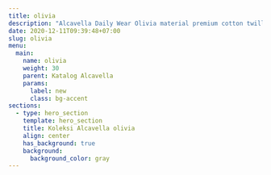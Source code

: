 ```yaml
---
title: olivia
description: "Alcavella Daily Wear Olivia material premium cotton twill emang cakep banget buat kasih nuansa vintage look, dan yang paling unik adalah aksen tangan, style di bagian badan, perpaduan warna yang exactly dan collection ini memakai pola jahitan standard butik dengan motif kaktus menambah kesan elegan, dengan karet dibagian tangan sehingga nyaman untuk berwudhu."
date: 2020-12-11T09:39:48+07:00
slug: olivia
menu:
  main:
    name: olivia
    weight: 30
    parent: Katalog Alcavella
    params:
      label: new
      class: bg-accent
sections:
  - type: hero_section
    template: hero_section
    title: Koleksi Alcavella olivia
    align: center
    has_background: true
    background:
      background_color: gray
---
```


